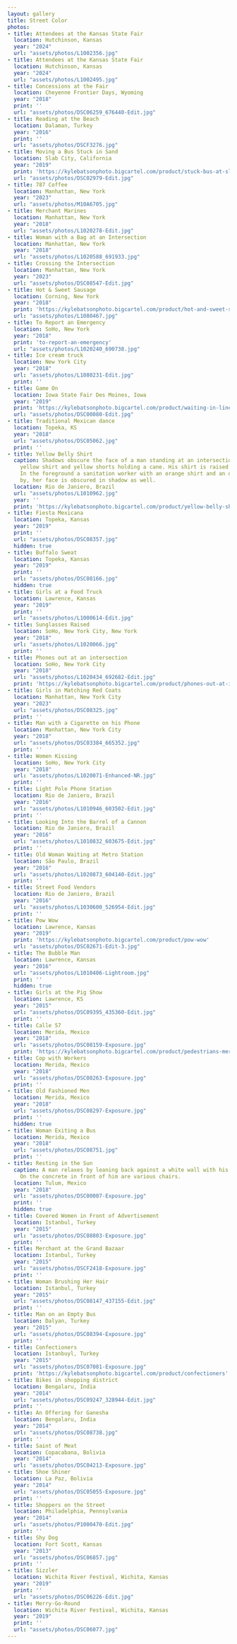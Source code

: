 ```yaml
---
layout: gallery
title: Street Color
photos:
- title: Attendees at the Kansas State Fair
  location: Hutchinson, Kansas
  year: "2024"
  url: "assets/photos/L1002356.jpg"
- title: Attendees at the Kansas State Fair
  location: Hutchinson, Kansas
  year: "2024"
  url: "assets/photos/L1002495.jpg"
- title: Concessions at the Fair
  location: Cheyenne Frontier Days, Wyoming
  year: "2018"
  print: ''
  url: "assets/photos/DSC06259_676440-Edit.jpg"
- title: Reading at the Beach
  location: Dalaman, Turkey
  year: "2016"
  print: ''
  url: "assets/photos/DSCF3276.jpg"
- title: Moving a Bus Stuck in Sand
  location: Slab City, California
  year: "2019"
  print: 'https://kylebatsonphoto.bigcartel.com/product/stuck-bus-at-slab-city'
  url: "assets/photos/DSC02979-Edit.jpg"
- title: 787 Coffee
  location: Manhattan, New York
  year: "2023"
  url: "assets/photos/M10A6705.jpg"
- title: Merchant Marines
  location: Manhattan, New York
  year: "2018"
  url: "assets/photos/L1020278-Edit.jpg"
- title: Woman with a Bag at an Intersection
  location: Manhattan, New York
  year: "2018"
  url: "assets/photos/L1020588_691933.jpg"
- title: Crossing the Intersection
  location: Manhattan, New York
  year: "2023"
  url: "assets/photos/DSC08547-Edit.jpg"
- title: Hot & Sweet Sausage
  location: Corning, New York
  year: "2018"
  print: 'https://kylebatsonphoto.bigcartel.com/product/hot-and-sweet-sausage'
  url: "assets/photos/L1080467.jpg"
- title: To Report an Emergency
  location: SoHo, New York
  year: "2018"
  print: 'to-report-an-emergency'
  url: "assets/photos/L1020240_690738.jpg"
- title: Ice cream truck
  location: New York City
  year: "2018"
  url: "assets/photos/L1080231-Edit.jpg"
  print: ''
- title: Game On
  location: Iowa State Fair Des Moines, Iowa
  year: "2019"
  print: 'https://kylebatsonphoto.bigcartel.com/product/waiting-in-line-at-the-fair'
  url: "assets/photos/DSC00080-Edit.jpg"
- title: Traditional Mexican dance
  location: Topeka, KS
  year: "2018"
  url: "assets/photos/DSC05062.jpg"
  print: ''
- title: Yellow Belly Shirt
  caption: Shadows obscure the face of a man standing at an intersection wearing a
    yellow shirt and yellow shorts holding a cane. His shirt is raised over his belly.
    In the foreground a sanitation worker with an orange shirt and an orange hat passes
    by, her face is obscured in shadow as well.
  location: Rio de Janiero, Brazil
  url: "assets/photos/L1010962.jpg"
  year: ''
  print: 'https://kylebatsonphoto.bigcartel.com/product/yellow-belly-shirt'
- title: Fiesta Mexicana
  location: Topeka, Kansas
  year: "2019"
  print: ''
  url: "assets/photos/DSC08357.jpg"
  hidden: true
- title: Buffalo Sweat
  location: Topeka, Kansas
  year: "2019"
  print: ''
  url: "assets/photos/DSC08166.jpg"
  hidden: true
- title: Girls at a Food Truck
  location: Lawrence, Kansas
  year: "2019"
  print: ''
  url: "assets/photos/L1000614-Edit.jpg"
- title: Sunglasses Raised
  location: SoHo, New York City, New York
  year: "2018"
  url: "assets/photos/L1020066.jpg"
  print: ''
- title: Phones out at an intersection
  location: SoHo, New York City
  year: "2018"
  url: "assets/photos/L1020434_692682-Edit.jpg"
  print: 'https://kylebatsonphoto.bigcartel.com/product/phones-out-at-intersection'
- title: Girls in Matching Red Coats
  location: Manhattan, New York City
  year: "2023"
  url: "assets/photos/DSC08325.jpg"
  print: ''
- title: Man with a Cigarette on his Phone
  location: Manhattan, New York City
  year: "2018"
  url: "assets/photos/DSC03384_665352.jpg"
  print: ''
- title: Women Kissing
  location: SoHo, New York City
  year: "2018"
  url: "assets/photos/L1020071-Enhanced-NR.jpg"
  print: ''
- title: Light Pole Phone Station
  location: Rio de Janiero, Brazil
  year: "2016"
  url: "assets/photos/L1010946_603502-Edit.jpg"
  print: ''
- title: Looking Into the Barrel of a Cannon
  location: Rio de Janiero, Brazil
  year: "2016"
  url: "assets/photos/L1010832_603675-Edit.jpg"
  print: ''
- title: Old Woman Waiting at Metro Station
  location: São Paulo, Brazil
  year: "2016"
  url: "assets/photos/L1020873_604140-Edit.jpg"
  print: ''
- title: Street Food Vendors
  location: Rio de Janiero, Brazil
  year: "2016"
  url: "assets/photos/L1030600_526954-Edit.jpg"
  print: ''
- title: Pow Wow
  location: Lawrence, Kansas
  year: "2019"
  print: 'https://kylebatsonphoto.bigcartel.com/product/pow-wow'
  url: "assets/photos/DSC02671-Edit-3.jpg"
- title: The Bubble Man
  location: Lawrence, Kansas
  year: "2016"
  url: "assets/photos/L1010406-Lightroom.jpg"
  print: ''
  hidden: true
- title: Girls at the Pig Show
  location: Lawrence, KS
  year: "2015"
  url: "assets/photos/DSC09395_435360-Edit.jpg"
  print: ''
- title: Calle 57
  location: Merida, Mexico
  year: "2018"
  url: "assets/photos/DSC08159-Exposure.jpg"
  print: 'https://kylebatsonphoto.bigcartel.com/product/pedestrians-merida-mexico'
- title: Cop with Workers
  location: Merida, Mexico
  year: "2018"
  url: "assets/photos/DSC08263-Exposure.jpg"
  print: ''
- title: Old Fashioned Men
  location: Merida, Mexico
  year: "2018"
  url: "assets/photos/DSC08297-Exposure.jpg"
  print: ''
  hidden: true
- title: Woman Exiting a Bus
  location: Merida, Mexico
  year: "2018"
  url: "assets/photos/DSC08751.jpg"
  print: ''
- title: Resting in the Sun
  caption: A man relaxes by leaning back against a white wall with his eyes closed.
    On the concrete in front of him are various chairs.
  location: Tulum, Mexico
  year: "2018"
  url: "assets/photos/DSC00007-Exposure.jpg"
  print: ''
  hidden: true
- title: Covered Women in Front of Advertisement
  location: Istanbul, Turkey
  year: "2015"
  url: "assets/photos/DSC08803-Exposure.jpg"
  print: ''
- title: Merchant at the Grand Bazaar
  location: Istanbul, Turkey
  year: "2015"
  url: "assets/photos/DSCF2418-Exposure.jpg"
  print: ''
- title: Woman Brushing Her Hair
  location: Istanbul, Turkey
  year: "2015"
  url: "assets/photos/DSC08147_437155-Edit.jpg"
  print: ''
- title: Man on an Empty Bus
  location: Dalyan, Turkey
  year: "2015"
  url: "assets/photos/DSC08394-Exposure.jpg"
  print: ''
- title: Confectioners
  location: Istanbuyl, Turkey
  year: "2015"
  url: "assets/photos/DSC07081-Exposure.jpg"
  print: 'https://kylebatsonphoto.bigcartel.com/product/confectioners'
- title: Bikes in shopping district
  location: Bengalaru, India
  year: "2014"
  url: "assets/photos/DSC09247_328944-Edit.jpg"
  print: ''
- title: An Offering for Ganesha
  location: Bengalaru, India
  year: "2014"
  url: "assets/photos/DSC08738.jpg"
  print: ''
- title: Saint of Meat
  location: Copacabana, Bolivia
  year: "2014"
  url: "assets/photos/DSC04213-Exposure.jpg"
- title: Shoe Shiner
  location: La Paz, Bolivia
  year: "2014"
  url: "assets/photos/DSC05055-Exposure.jpg"
  print: ''
- title: Shoppers on the Street
  location: Philadelphia, Pennsylvania
  year: "2014"
  url: "assets/photos/P1000470-Edit.jpg"
  print: ''
- title: Shy Dog
  location: Fort Scott, Kansas
  year: "2013"
  url: "assets/photos/DSC06857.jpg"
  print: ''
- title: Sizzler
  location: Wichita River Festival, Wichita, Kansas
  year: "2019"
  print: ''
  url: "assets/photos/DSC06226-Edit.jpg"
- title: Merry-Go-Round
  location: Wichita River Festival, Wichita, Kansas
  year: "2019"
  print: ''
  url: "assets/photos/DSC06077.jpg"
---
```


